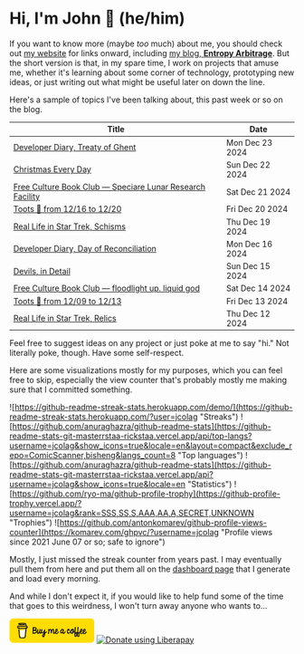 # Hi, I'm John 👋 (he/him)

If you want to know more (maybe *too* much) about me, you should check out [my website](https://john.colagioia.net/) for links onward, including [my blog, **Entropy Arbitrage**](https://john.colagioia.net/blog).  But the short version is that, in my spare time, I work on projects that amuse me, whether it's learning about some corner of technology, prototyping new ideas, or just writing out what might be useful later on down the line.

Here's a sample of topics I've been talking about, this past week or so on the blog.

|Title|Date|
|-----|-------|
|[Developer Diary, Treaty of Ghent](https://john.colagioia.net/blog/2024/12/23/ghent.html)|Mon Dec 23 2024|
|[Christmas Every Day](https://john.colagioia.net/blog/2024/12/22/christmas-every-day.html)|Sun Dec 22 2024|
|[Free Culture Book Club — Speciare Lunar Research Facility](https://john.colagioia.net/blog/2024/12/21/speciare.html)|Sat Dec 21 2024|
|[Toots 🦣 from 12/16 to 12/20](https://john.colagioia.net/blog/2024/12/20/week.html)|Fri Dec 20 2024|
|[Real Life in Star Trek, Schisms](https://john.colagioia.net/blog/2024/12/19/schisms.html)|Thu Dec 19 2024|
|[Developer Diary, Day of Reconciliation](https://john.colagioia.net/blog/2024/12/16/reconciliation.html)|Mon Dec 16 2024|
|[Devils, in Detail](https://john.colagioia.net/blog/2024/12/15/devils-detail.html)|Sun Dec 15 2024|
|[Free Culture Book Club — floodlight up. liquid god](https://john.colagioia.net/blog/2024/12/14/floodlight.html)|Sat Dec 14 2024|
|[Toots 🦣 from 12/09 to 12/13](https://john.colagioia.net/blog/2024/12/13/week.html)|Fri Dec 13 2024|
|[Real Life in Star Trek, Relics](https://john.colagioia.net/blog/2024/12/12/relics.html)|Thu Dec 12 2024|

Feel free to suggest ideas on any project or just poke at me to say "hi." Not literally poke, though. Have some self-respect.

Here are some visualizations mostly for my purposes, which you can feel free to skip, especially the view counter that's probably mostly me making sure that I committed something.

![https://github-readme-streak-stats.herokuapp.com/demo/](https://github-readme-streak-stats.herokuapp.com/?user=jcolag "Streaks")
![https://github.com/anuraghazra/github-readme-stats](https://github-readme-stats-git-masterrstaa-rickstaa.vercel.app/api/top-langs?username=jcolag&show_icons=true&locale=en&layout=compact&exclude_repo=ComicScanner,bisheng&langs_count=8 "Top languages")
![https://github.com/anuraghazra/github-readme-stats](https://github-readme-stats-git-masterrstaa-rickstaa.vercel.app/api?username=jcolag&show_icons=true&locale=en "Statistics")
![https://github.com/ryo-ma/github-profile-trophy](https://github-profile-trophy.vercel.app/?username=jcolag&rank=SSS,SS,S,AAA,AA,A,SECRET,UNKNOWN "Trophies")
![https://github.com/antonkomarev/github-profile-views-counter](https://komarev.com/ghpvc/?username=jcolag "Profile views since 2021 June 07 or so; safe to ignore")

Mostly, I just missed the streak counter from years past.  I may eventually pull them from here and put them all on the [dashboard page](https://github.com/jcolag/dash) that I generate and load every morning.

And while I don't expect it, if you would like to help fund some of the time that goes to this weirdness, I won't turn away anyone who wants to...

[<img src="images/default-yellow.png" alt="Buy Me a Coffee" width="150px"/>](https://www.buymeacoffee.com/jcolag)
<a href="https://liberapay.com/jcolag/donate"><img alt="Donate using Liberapay" src="https://liberapay.com/assets/widgets/donate.svg"></a>
